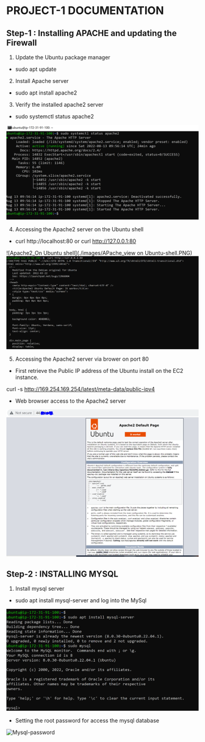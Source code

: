 # PROJECT-1 DOCUMENTATION

##  Step-1 : Installing APACHE and updating the Firewall

1. Update the Ubuntu package manager
- sudo apt update

2. Install Apache server
- sudo apt install apache2

3. Verify the installed apache2 server
- sudo systemctl status apache2

![APACHE2_Status](./images/APache2-status.PNG)

4. Accessing the Apache2 server on the Ubuntu shell 
-  curl http://localhost:80 or  curl http://127.0.0.1:80


![Apache2_On Ubuntu shell](./images/APache_view on Ubuntu-shell.PNG)
![APACHE2_On Ubuntu shell](./images/Apache-view1.PNG)

5. Accessing the Apache2 server via brower on port 80

- First retrieve the Public IP address of the Ubuntu install on the EC2 instance.

 curl -s http://169.254.169.254/latest/meta-data/public-ipv4

 - Web browser access to the Apache2 server

 ![APACHE2_On Web Browser](./images/Apache-view2.PNG)


## Step-2 : INSTALLING MYSQL

1. Install mysql server
 - sudo apt install mysql-server and log into the MySql

 ![Mysql-instalation](./images/mysql-instalation.PNG)
 - Setting the root password for access the mysql database

![Mysql-password](./images/mysql-root.password.PNG)

